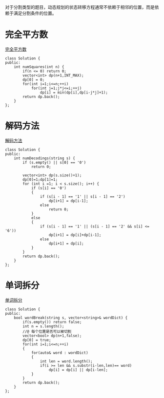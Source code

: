 对于分割类型的题目，动态规划的状态转移方程通常不依赖于相邻的位置，而是依赖于满足分割条件的位置。

# 完全平方数

[完全平方数](https://leetcode-cn.com/problems/perfect-squares/)

```
class Solution {
public:
    int numSquares(int n) {
        if(n <= 0) return 0; 
        vector<int> dp(n+1,INT_MAX);
        dp[0] = 0;
        for(int i=1;i<=n;++i)
            for(int j=1;j*j<=i;++j)
                dp[i] = min(dp[i],dp[i-j*j]+1);
        return dp.back();
    }
};
```

# 解码方法

[解码方法](https://leetcode-cn.com/problems/decode-ways/)

```
class Solution {
public:
    int numDecodings(string s) {
        if (s.empty() || s[0] == '0') 
            return 0;

        vector<int> dp(s.size()+1);
        dp[0]=1;dp[1]=1;
        for (int i =1; i < s.size(); i++) {
            if (s[i] == '0')
            {
                if (s[i - 1] == '1' || s[i - 1] == '2') 
                    dp[i+1] = dp[i-1];
                else 
                    return 0;
            }  
            else 
            {   
                if (s[i - 1] == '1' || (s[i - 1] == '2' && s[i] <= '6'))
                    dp[i+1] = dp[i]+dp[i-1];
                else
                    dp[i+1] = dp[i];
            }
        }
        return dp.back();
    }
};
```

# 单词拆分

[单词拆分](https://leetcode-cn.com/problems/word-break/)

```
class Solution {
public:
    bool wordBreak(string s, vector<string>& wordDict) {
        if(s.empty()) return false;
        int n = s.length();
        //@ 每个位置是否可以被切割
        vector<bool> dp(n+1,false);
        dp[0] = true;
        for(int i=1;i<=n;++i)
        {
            for(auto& word : wordDict)
            {
                int len = word.length();
                if(i >= len && s.substr(i-len,len)== word)
                    dp[i] = dp[i] || dp[i-len];
            }
        }
        return dp.back();
    }
};
```
